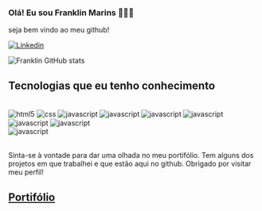 
### Olá! Eu sou Franklin Marins 🙋🏽‍♂️ 
seja bem vindo ao meu github!

[![Linkedin](https://img.shields.io/badge/LinkedIn-0077B5?style=for-the-badge&logo=linkedin&logoColor=white)](https://www.linkedin.com/in/franklin-marins/)

![Franklin GitHub stats](https://github-readme-stats.vercel.app/api?username=franklmarins&show_icons=true&theme=dracula)

## Tecnologias que eu tenho conhecimento

<div style="display: inline_block"><br/>
  <img align="center" alt="html5" src="https://img.shields.io/badge/HTML5-E34F26?style=for-the-badge&logo=html5&logoColor=white">
  <img align="center" alt="css" src="https://img.shields.io/badge/CSS3-1572B6?style=for-the-badge&logo=css3&logoColor=white">
  <img align="center" alt="javascript" src="https://img.shields.io/badge/JavaScript-F7DF1E?style=for-the-badge&logo=javascript&logoColor=black">
  <img align="center" alt="javascript" src="https://img.shields.io/badge/React-20232A?style=for-the-badge&logo=react&logoColor=61DAFB">
  <img align="center" alt="javascript" src="https://img.shields.io/badge/TypeScript-007ACC?style=for-the-badge&logo=typescript&logoColor=white">
  <img align="center" alt="javascript" src="https://img.shields.io/badge/Node.js-43853D?style=for-the-badge&logo=node.js&logoColor=white">
  <img align="center" alt="javascript" src="https://img.shields.io/badge/Python-14354C?style=for-the-badge&logo=python&logoColor=white">
  <img align="center" alt="javascript" src="https://img.shields.io/badge/Django-092E20?style=for-the-badge&logo=django&logoColor=white">
  <br/>
  <img align="center" alt="javascript" src="https://img.shields.io/badge/PostgreSQL-316192?style=for-the-badge&logo=postgresql&logoColor=white">  
</div><br/>

Sinta-se à vontade para dar uma olhada no meu portifólio. Tem alguns dos projetos em que trabalhei e que estão aqui no github. Obrigado por visitar meu perfil!

## [Portifólio](https://linkaqui.com.br)
